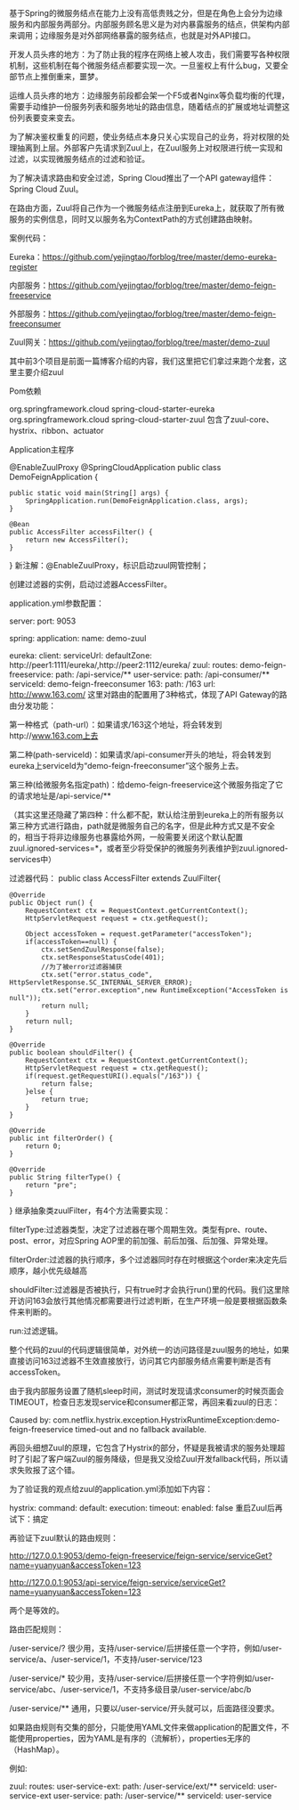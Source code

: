 基于Spring的微服务结点在能力上没有高低贵贱之分，但是在角色上会分为边缘服务和内部服务两部分。内部服务顾名思义是为对内暴露服务的结点，供架构内部来调用；边缘服务是对外部网络暴露的服务结点，也就是对外API接口。

 

开发人员头疼的地方：为了防止我的程序在网络上被人攻击，我们需要写各种权限机制，这些机制在每个微服务结点都要实现一次。一旦鉴权上有什么bug，又要全部节点上推倒重来，噩梦。

运维人员头疼的地方：边缘服务前段都会架一个F5或者Nginx等负载均衡的代理，需要手动维护一份服务列表和服务地址的路由信息，随着结点的扩展或地址调整这份列表要变来变去。

 

为了解决鉴权重复的问题，使业务结点本身只关心实现自己的业务，将对权限的处理抽离到上层。外部客户先请求到Zuul上，在Zuul服务上对权限进行统一实现和过滤，以实现微服务结点的过滤和验证。

为了解决请求路由和安全过滤，Spring Cloud推出了一个API gateway组件：Spring Cloud Zuul。

在路由方面，Zuul将自己作为一个微服务结点注册到Eureka上，就获取了所有微服务的实例信息，同时又以服务名为ContextPath的方式创建路由映射。



案例代码：

Eureka：https://github.com/yejingtao/forblog/tree/master/demo-eureka-register

内部服务：https://github.com/yejingtao/forblog/tree/master/demo-feign-freeservice

外部服务：https://github.com/yejingtao/forblog/tree/master/demo-feign-freeconsumer

Zuul网关：https://github.com/yejingtao/forblog/tree/master/demo-zuul

其中前3个项目是前面一篇博客介绍的内容，我们这里把它们拿过来跑个龙套，这里主要介绍zuul



Pom依赖

<dependencies>
  		<dependency>
            <groupId>org.springframework.cloud</groupId>
            <artifactId>spring-cloud-starter-eureka</artifactId>
        </dependency>
        <dependency>
            <groupId>org.springframework.cloud</groupId>
            <artifactId>spring-cloud-starter-zuul</artifactId>
        </dependency>
  </dependencies>
包含了zuul-core、hystrix、ribbon、actuator

Application主程序

@EnableZuulProxy
@SpringCloudApplication
public class DemoFeignApplication {
	
	public static void main(String[] args) {
		SpringApplication.run(DemoFeignApplication.class, args);
	}
	
	@Bean
	public AccessFilter accessFilter() {
		return new AccessFilter();
	}
 
}
新注解：@EnableZuulProxy，标识启动zuul网管控制；

创建过滤器的实例，启动过滤器AccessFilter。

application.yml参数配置：

server:
  port: 9053
 
spring:
  application:
    name: demo-zuul
    
eureka:
  client:
    serviceUrl:
      defaultZone: http://peer1:1111/eureka/,http://peer2:1112/eureka/
zuul:
  routes:
    demo-feign-freeservice:
      path: /api-service/**
    user-service:
      path: /api-consumer/**
      serviceId: demo-feign-freeconsumer
    163:
      path: /163
      url: http://www.163.com/
这里对路由的配置用了3种格式，体现了API Gateway的路由分发功能：

第一种格式（path-url）：如果请求/163这个地址，将会转发到http://www.163.com上去

第二种(path-serviceId)：如果请求/api-consumer开头的地址，将会转发到eureka上serviceId为“demo-feign-freeconsumer”这个服务上去。

第三种(给微服务名指定path)：给demo-feign-freeservice这个微服务指定了它的请求地址是/api-service/**

（其实这里还隐藏了第四种：什么都不配，默认给注册到eureka上的所有服务以第三种方式进行路由，path就是微服务自己的名字，但是此种方式又是不安全的，相当于将非边缘服务也暴露给外网，一般需要关闭这个默认配置zuul.ignored-services=*，或者至少将受保护的微服务列表维护到zuul.ignored-services中）


过滤器代码：
public class AccessFilter extends ZuulFilter{
	
 
	@Override
	public Object run() {
		RequestContext ctx = RequestContext.getCurrentContext();
		HttpServletRequest request = ctx.getRequest();
		
		Object accessToken = request.getParameter("accessToken");
		if(accessToken==null) {
			ctx.setSendZuulResponse(false);
			ctx.setResponseStatusCode(401);
			//为了被error过滤器捕获
			ctx.set("error.status_code", HttpServletResponse.SC_INTERNAL_SERVER_ERROR);
			ctx.set("error.exception",new RuntimeException("AccessToken is null"));
			return null;
		}
		return null;
	}
 
	@Override
	public boolean shouldFilter() {
		RequestContext ctx = RequestContext.getCurrentContext();
		HttpServletRequest request = ctx.getRequest();
		if(request.getRequestURI().equals("/163")) {
			return false;
		}else {
			return true;
		}		
	}
 
	@Override
	public int filterOrder() {
		return 0;
	}
 
	@Override
	public String filterType() {
		return "pre";
	}
 
}
继承抽象类zuulFilter，有4个方法需要实现：

filterType:过滤器类型，决定了过滤器在哪个周期生效。类型有pre、route、post、error，对应Spring AOP里的前加强、前后加强、后加强、异常处理。

filterOrder:过滤器的执行顺序，多个过滤器同时存在时根据这个order来决定先后顺序，越小优先级越高

shouldFilter:过滤器是否被执行，只有true时才会执行run()里的代码。我们这里除开访问163会放行其他情况都需要进行过滤判断，在生产环境一般是要根据函数条件来判断的。

run:过滤逻辑。

整个代码的zuul的代码逻辑很简单，对外统一的访问路径是zuul服务的地址，如果直接访问163过滤器不生效直接放行，访问其它内部服务结点需要判断是否有accessToken。

由于我内部服务设置了随机sleep时间，测试时发现请求consumer的时候页面会TIMEOUT，检查日志发现service和consumer都正常，再回来看zuul的日志：

Caused by: com.netflix.hystrix.exception.HystrixRuntimeException:demo-feign-freeservice timed-out and no fallback available.

再回头细想Zuul的原理，它包含了Hystrix的部分，怀疑是我被请求的服务处理超时了引起了客户端Zuul的服务降级，但是我又没给Zuul开发fallback代码，所以请求失败报了这个错。

为了验证我的观点给zuul的application.yml添加如下内容：

hystrix:
  command:
    default:
      execution:
        timeout:
          enabled: false
重启Zuul后再试下：搞定



再验证下zuul默认的路由规则：

http://127.0.0.1:9053/demo-feign-freeservice/feign-service/serviceGet?name=yuanyuan&accessToken=123

http://127.0.0.1:9053/api-service/feign-service/serviceGet?name=yuanyuan&accessToken=123

两个是等效的。



路由匹配规则：

/user-service/? 很少用，支持/user-service/后拼接任意一个字符，例如/user-service/a、/user-service/1，不支持/user-service/123

/user-service/* 较少用，支持/user-service/后拼接任意一个字符例如/user-service/abc、/user-service/1，不支持多级目录/user-service/abc/b

/user-service/** 通用，只要以/user-service/开头就可以，后面路径没要求。

如果路由规则有交集的部分，只能使用YAML文件来做application的配置文件，不能使用properties，因为YAML是有序的（流解析），properties无序的（HashMap）。

例如:

zuul:
  routes:
    user-service-ext:
      path: /user-service/ext/**
      serviceId: user-service-ext
    user-service:
      path: /user-service/**
      serviceId: user-service
